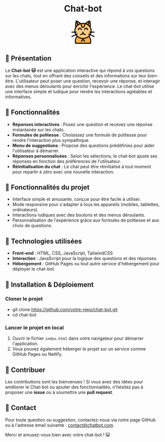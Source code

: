 <h1 align="center">Chat-bot</h1>
<div align="center">
  <img src="/favicon/chat.png" alt="Logo" width="80" height="80">
</div>

## 🐾 Présentation

Le **Chat-bot 🐱** est une application interactive qui répond à vos questions sur les chats, tout en offrant des conseils et des informations sur leur bien-être. L'utilisateur peut poser une question, recevoir une réponse, et interagir avec des menus déroulants pour enrichir l'expérience. Le chat-bot utilise une interface simple et ludique pour rendre les interactions agréables et informatives.

## 🌟 Fonctionnalités

- **Réponses interactives** : Posez une question et recevez une réponse instantanée sur les chats.
- **Formules de politesse** : Choisissez une formule de politesse pour rendre l'interaction plus sympathique.
- **Menu de suggestions** : Propose des questions prédéfinies pour aider l'utilisateur à démarrer.
- **Réponses personnalisées** : Selon les sélections, le chat-bot ajuste ses réponses en fonction des préférences de l'utilisateur.
- **Réinitialisation du chat** : Le chat peut être réinitialisé à tout moment pour repartir à zéro avec une nouvelle interaction.

## 🚀 Fonctionnalités du projet

- Interface simple et amusante, conçue pour être facile à utiliser.
- Mode responsive pour s'adapter à tous les appareils (mobiles, tablettes, ordinateurs).
- Interactions ludiques avec des boutons et des menus déroulants.
- Personnalisation de l'expérience grâce aux formules de politesse et aux choix de questions.

## 🔧 Technologies utilisées

- **Front-end** : HTML, CSS, JavaScript, TailwindCSS
- **Interaction** : JavaScript pour la logique des questions et des réponses.
- **Hébergement** : GitHub Pages ou tout autre service d'hébergement pour déployer le chat-bot.

## 📌 Installation & Déploiement

### Cloner le projet
- git clone https://github.com/votre-repo/chat-bot.git
- cd chat-bot

### Lancer le projet en local
1. Ouvrir le fichier `index.html` dans votre navigateur pour démarrer l'application.
2. Vous pouvez également héberger le projet sur un service comme GitHub Pages ou Netlify.

## 🤝 Contribuer

Les contributions sont les bienvenues ! Si vous avez des idées pour améliorer le Chat-bot ou ajouter des fonctionnalités, n'hésitez pas à proposer une **issue** ou à soumettre une **pull request**.

## 📩 Contact

Pour toute question ou suggestion, contactez-nous via notre page GitHub ou à l'adresse email suivante : contact@chatbot.com.

Merci et amusez-vous bien avec votre chat-bot ! 😺
